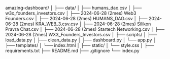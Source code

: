 amazing-dashboard/
│
├── data/
│   ├── humans_dao.csv
│   ├── w3x_founders_investors.csv
│   ├── 2024-06-28 (2mes) Web3 Founders.csv
│   ├── 2024-06-28 (2mes) HUMANS_DAO.csv
│   ├── 2024-06-28 (2mes) KRA_WEB_3.csv.csv
│   ├── 2024-06-28 (2mes) Silikon Pravra Chat.csv
│   ├── 2024-06-28 (2mes) Startech Networking.csv
│   ├── 2024-06-28 (2mes) WX3_Founders_Investors.csv
│
├── scripts/
│   ├── load_data.py
│   ├── clean_data.py
│   ├── dashboard.py
│   └── app.py
│
├── templates/
│   └── index.html
│
├── static/
│   └── style.css
│
├── requirements.txt
├── README.md
├── .gitignore
└── index.py
